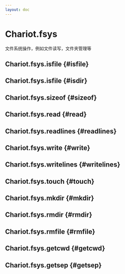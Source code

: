 ```yaml
---
layout: doc
---
```


# Chariot.fsys

文件系统操作，例如文件读写，文件夹管理等

## Chariot.fsys.isfile {#isfile}
## Chariot.fsys.isfile {#isdir}
## Chariot.fsys.sizeof {#sizeof}
## Chariot.fsys.read {#read}
## Chariot.fsys.readlines {#readlines}
## Chariot.fsys.write {#write}
## Chariot.fsys.writelines {#writelines}
## Chariot.fsys.touch {#touch}
## Chariot.fsys.mkdir {#mkdir}
## Chariot.fsys.rmdir {#rmdir}
## Chariot.fsys.rmfile {#rmfile}
## Chariot.fsys.getcwd {#getcwd}
## Chariot.fsys.getsep {#getsep}
